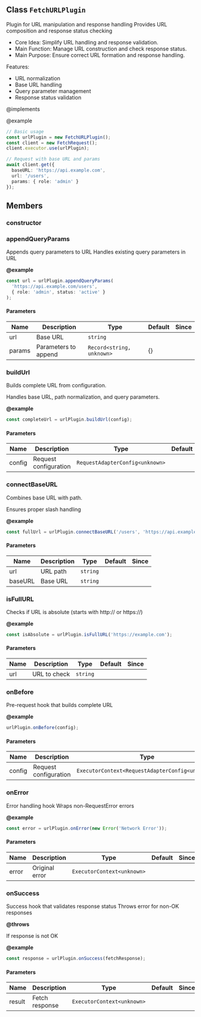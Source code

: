 ## Class `FetchURLPlugin`
Plugin for URL manipulation and response handling
Provides URL composition and response status checking

- Core Idea: Simplify URL handling and response validation.
- Main Function: Manage URL construction and check response status.
- Main Purpose: Ensure correct URL formation and response handling.

Features:
- URL normalization
- Base URL handling
- Query parameter management
- Response status validation

@implements 


@example 

```typescript
// Basic usage
const urlPlugin = new FetchURLPlugin();
const client = new FetchRequest();
client.executor.use(urlPlugin);

// Request with base URL and params
await client.get({
  baseURL: 'https://api.example.com',
  url: '/users',
  params: { role: 'admin' }
});
```


## Members

### constructor




### appendQueryParams
Appends query parameters to URL
Handles existing query parameters in URL

**@example** 

```typescript
const url = urlPlugin.appendQueryParams(
  'https://api.example.com/users',
  { role: 'admin', status: 'active' }
);
```


#### Parameters
| Name | Description | Type | Default | Since |
|------|------|---------|-------|------------|
|  url  | Base URL | `string` |  |  |
|  params  | Parameters to append | `Record<string, unknown>` | {} |  |


### buildUrl
Builds complete URL from configuration.

Handles base URL, path normalization, and query parameters.

**@example** 

```typescript
const completeUrl = urlPlugin.buildUrl(config);
```


#### Parameters
| Name | Description | Type | Default | Since |
|------|------|---------|-------|------------|
|  config  | Request configuration | `RequestAdapterConfig<unknown>` |  |  |


### connectBaseURL
Combines base URL with path.

Ensures proper slash handling

**@example** 

```typescript
const fullUrl = urlPlugin.connectBaseURL('/users', 'https://api.example.com');
```


#### Parameters
| Name | Description | Type | Default | Since |
|------|------|---------|-------|------------|
|  url  | URL path | `string` |  |  |
|  baseURL  | Base URL | `string` |  |  |


### isFullURL
Checks if URL is absolute (starts with http:// or https://)

**@example** 

```typescript
const isAbsolute = urlPlugin.isFullURL('https://example.com');
```


#### Parameters
| Name | Description | Type | Default | Since |
|------|------|---------|-------|------------|
|  url  | URL to check | `string` |  |  |


### onBefore
Pre-request hook that builds complete URL

**@example** 

```typescript
urlPlugin.onBefore(config);
```


#### Parameters
| Name | Description | Type | Default | Since |
|------|------|---------|-------|------------|
|  config  | Request configuration | `ExecutorContext<RequestAdapterConfig<unknown>>` |  |  |


### onError
Error handling hook
Wraps non-RequestError errors

**@example** 

```typescript
const error = urlPlugin.onError(new Error('Network Error'));
```


#### Parameters
| Name | Description | Type | Default | Since |
|------|------|---------|-------|------------|
|  error  | Original error | `ExecutorContext<unknown>` |  |  |


### onSuccess
Success hook that validates response status
Throws error for non-OK responses

**@throws** 

If response is not OK

**@example** 

```typescript
const response = urlPlugin.onSuccess(fetchResponse);
```


#### Parameters
| Name | Description | Type | Default | Since |
|------|------|---------|-------|------------|
|  result  | Fetch response | `ExecutorContext<unknown>` |  |  |

